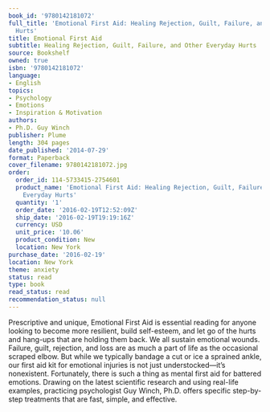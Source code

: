```yaml
---
book_id: '9780142181072'
full_title: 'Emotional First Aid: Healing Rejection, Guilt, Failure, and Other Everyday
  Hurts'
title: Emotional First Aid
subtitle: Healing Rejection, Guilt, Failure, and Other Everyday Hurts
source: Bookshelf
owned: true
isbn: '9780142181072'
language:
- English
topics:
- Psychology
- Emotions
- Inspiration & Motivation
authors:
- Ph.D. Guy Winch
publisher: Plume
length: 304 pages
date_published: '2014-07-29'
format: Paperback
cover_filename: 9780142181072.jpg
order:
  order_id: 114-5733415-2754601
  product_name: 'Emotional First Aid: Healing Rejection, Guilt, Failure, and Other
    Everyday Hurts'
  quantity: '1'
  order_date: '2016-02-19T12:52:09Z'
  ship_date: '2016-02-19T19:19:16Z'
  currency: USD
  unit_price: '10.06'
  product_condition: New
  location: New York
purchase_date: '2016-02-19'
location: New York
theme: anxiety
status: read
type: book
read_status: read
recommendation_status: null
---
```

Prescriptive and unique, Emotional First Aid is essential reading for anyone looking to become more resilient, build self-esteem, and let go of the hurts and hang-ups that are holding them back.
We all sustain emotional wounds. Failure, guilt, rejection, and loss are as much a part of life as the occasional scraped elbow. But while we typically bandage a cut or ice a sprained ankle, our first aid kit for emotional injuries is not just understocked—it’s nonexistent.
Fortunately, there is such a thing as mental first aid for battered emotions. Drawing on the latest scientific research and using real-life examples, practicing psychologist Guy Winch, Ph.D. offers specific step-by-step treatments that are fast, simple, and effective.
